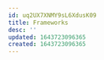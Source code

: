 ```yaml
---
id: uq2UX7XNMY9sL6XdusK09
title: Frameworks
desc: ''
updated: 1643723096365
created: 1643723096365
---
```


